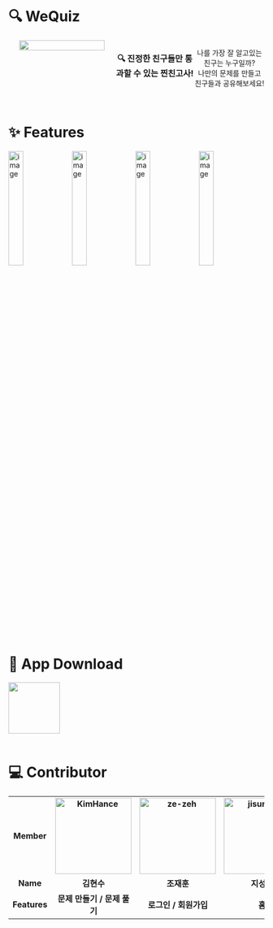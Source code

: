# 🔍 WeQuiz
<div align="center" style="display:flex;">
	<img src="https://github.com/mash-up-kr/WeQuiz-Android/assets/58066704/873413ed-2050-415e-836e-8737d2276cf4" width="80%>
</div>

</br>

<div align="center">

### 🔍 진정한 친구들만 통과할 수 있는 찐친고사!
나를 가장 잘 알고있는 친구는 누구일까?
<br/>
나만의 문제를 만들고 친구들과 공유해보세요!
</div>

</br>

# ✨ Features
<div>
    <img
        width="24%"
        alt="image"
        src="https://github.com/mash-up-kr/WeQuiz-Android/assets/58066704/b25f6cb7-e2a0-4588-8a82-f61014957d00"
    />
    <img
        width="24%"
        alt="image"
        src="https://github.com/mash-up-kr/WeQuiz-Android/assets/58066704/1ce70e93-2905-4a56-acc1-b7db89434c73"
    />
    <img
        width="24%"
        alt="image"
        src="https://github.com/mash-up-kr/WeQuiz-Android/assets/58066704/bc064f99-d189-4db5-8ac8-7f69e50e0ee8"
    />
    <img
        width="24%"
        alt="image"
        src="https://github.com/mash-up-kr/WeQuiz-Android/assets/58066704/97ebfd06-da86-460a-8077-6f56bdb266e9"
    />
</div>

</br>

# 💾 App Download

<a href="https://play.google.com/store/apps/details?id=team.ommaya.wequiz.android">
<img src="https://user-images.githubusercontent.com/63157395/211233100-2f255c00-3336-4125-b5da-2fd935e40b5a.png" width="101px" />
</a>

</br>
</br>

# 💻 Contributor
<div align="center">
<table style="font-weight : bold">
      <tr>
         <td align="center">Member</td>
         <td align="center">
              <a href="https://github.com/KimHance">                 
                  <img alt="KimHance" src="https://avatars.githubusercontent.com/KimHance " width="150" />            
              </a>
          </td>
          <td align="center">
              <a href="https://github.com/ze-zeh">                 
                  <img alt="ze-zeh" src="https://avatars.githubusercontent.com/ze-zeh" width="150" />            
              </a>
          </td>
          <td align="center">
              <a href="https://github.com/jisungbin">                 
                  <img alt="jisungbin" src="https://avatars.githubusercontent.com/jisungbin" width="150" />            
              </a>
          </td>
      </tr>
      <tr>
          <td align="center">Name</td>
          <td align="center">김현수</td>
          <td align="center">조재훈</td>
          <td align="center">지성빈</td>
      </tr>
      <tr>
          <td align="center">Features</td>
          <td align="center">문제 만들기 / 문제 풀기</td>
          <td align="center">로그인 / 회원가입</td>
          <td align="center">홈</td>
      </tr>
  </table>
</div>
